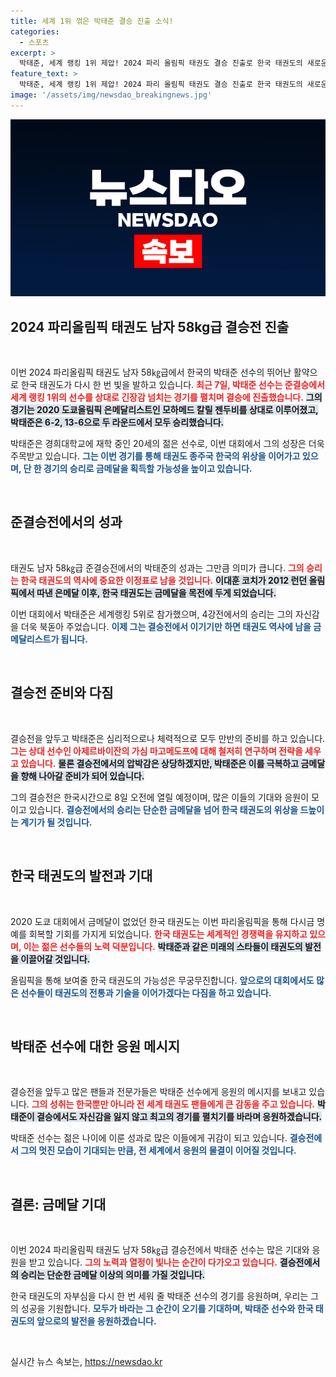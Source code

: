 ```yaml
---
title: 세계 1위 꺾은 박태준 결승 진출 소식!
categories:
  - 스포츠
excerpt: >
  박태준, 세계 랭킹 1위 제압! 2024 파리 올림픽 태권도 결승 진출로 한국 태권도의 새로운 이정표를 세우다. 금메달에 단 한 걸음 남았다!
feature_text: >
  박태준, 세계 랭킹 1위 제압! 2024 파리 올림픽 태권도 결승 진출로 한국 태권도의 새로운 이정표를 세우다. 금메달에 단 한 걸음 남았다!
image: '/assets/img/newsdao_breakingnews.jpg'
---
```


<p><img src="/assets/img/newsdao_breakingnews.jpg" alt="bookingtag 속보" /></p>

<h2 data-ke-size="size26">2024 파리올림픽 태권도 남자 58kg급 결승전 진출</h2>

<p data-ke-size="size16">&nbsp;</p>

<p>이번 2024 파리올림픽 태권도 남자 58㎏급에서 한국의 박태준 선수의 뛰어난 활약으로 한국 태권도가 다시 한 번 빛을 발하고 있습니다. <b><span style="color: #ee2323;">최근 7일, 박태준 선수는 준결승에서 세계 랭킹 1위의 선수를 상대로 긴장감 넘치는 경기를 펼치며 결승에 진출했습니다.</span></b> <b><span style="background-color: #21538527;">그의 경기는 2020 도쿄올림픽 은메달리스트인 모하메드 칼릴 젠두비를 상대로 이루어졌고, 박태준은 6-2, 13-6으로 두 라운드에서 모두 승리했습니다.</span></b></p>

<p>박태준은 경희대학교에 재학 중인 20세의 젊은 선수로, 이번 대회에서 그의 성장은 더욱 주목받고 있습니다. <b><span style="color: #1a5490;">그는 이번 경기를 통해 태권도 종주국 한국의 위상을 이어가고 있으며, 단 한 경기의 승리로 금메달을 획득할 가능성을 높이고 있습니다.</span></b></p>

<p data-ke-size="size16">&nbsp;</p>

<h2 data-ke-size="size26">준결승전에서의 성과</h2>

<p data-ke-size="size16">&nbsp;</p>

<p>태권도 남자 58㎏급 준결승전에서의 박태준의 성과는 그만큼 의미가 큽니다. <b><span style="color: #ee2323;">그의 승리는 한국 태권도의 역사에 중요한 이정표로 남을 것입니다.</span></b> <b><span style="background-color: #21538527;">이대훈 코치가 2012 런던 올림픽에서 따낸 은메달 이후, 한국 태권도는 금메달을 목전에 두게 되었습니다.</span></b> </p>

<p>이번 대회에서 박태준은 세계랭킹 5위로 참가했으며, 4강전에서의 승리는 그의 자신감을 더욱 북돋아 주었습니다. <b><span style="color: #1a5490;">이제 그는 결승전에서 이기기만 하면 태권도 역사에 남을 금메달리스트가 됩니다.</span></b></p>

<p data-ke-size="size16">&nbsp;</p>

<h2 data-ke-size="size26">결승전 준비와 다짐</h2>

<p data-ke-size="size16">&nbsp;</p>

<p>결승전을 앞두고 박태준은 심리적으로나 체력적으로 모두 만반의 준비를 하고 있습니다. <b><span style="color: #ee2323;">그는 상대 선수인 아제르바이잔의 가심 마고메도프에 대해 철저히 연구하며 전략을 세우고 있습니다.</span></b> <b><span style="background-color: #21538527;">물론 결승전에서의 압박감은 상당하겠지만, 박태준은 이를 극복하고 금메달을 향해 나아갈 준비가 되어 있습니다.</span></b></p>

<p>그의 결승전은 한국시간으로 8일 오전에 열릴 예정이며, 많은 이들의 기대와 응원이 모이고 있습니다. <b><span style="color: #1a5490;">결승전에서의 승리는 단순한 금메달을 넘어 한국 태권도의 위상을 드높이는 계기가 될 것입니다.</span></b></p>

<p data-ke-size="size16">&nbsp;</p>

<h2 data-ke-size="size26">한국 태권도의 발전과 기대</h2>

<p data-ke-size="size16">&nbsp;</p>

<p>2020 도쿄 대회에서 금메달이 없었던 한국 태권도는 이번 파리올림픽을 통해 다시금 명예를 회복할 기회를 가지게 되었습니다. <b><span style="color: #ee2323;">한국 태권도는 세계적인 경쟁력을 유지하고 있으며, 이는 젊은 선수들의 노력 덕분입니다.</span></b> <b><span style="background-color: #21538527;">박태준과 같은 미래의 스타들이 태권도의 발전을 이끌어갈 것입니다.</span></b></p>

<p>올림픽을 통해 보여줄 한국 태권도의 가능성은 무궁무진합니다. <b><span style="color: #1a5490;">앞으로의 대회에서도 많은 선수들이 태권도의 전통과 기술을 이어가겠다는 다짐을 하고 있습니다.</span></b></p>

<p data-ke-size="size16">&nbsp;</p>

<h2 data-ke-size="size26">박태준 선수에 대한 응원 메시지</h2>

<p data-ke-size="size16">&nbsp;</p>

<p>결승전을 앞두고 많은 팬들과 전문가들은 박태준 선수에게 응원의 메시지를 보내고 있습니다. <b><span style="color: #ee2323;">그의 성취는 한국뿐만 아니라 전 세계 태권도 팬들에게 큰 감동을 주고 있습니다.</span></b> <b><span style="background-color: #21538527;">박태준이 결승에서도 자신감을 잃지 않고 최고의 경기를 펼치기를 바라며 응원하겠습니다.</span></b></p>

<p>박태준 선수는 젊은 나이에 이룬 성과로 많은 이들에게 귀감이 되고 있습니다. <b><span style="color: #1a5490;">결승전에서 그의 멋진 모습이 기대되는 만큼, 전 세계에서 응원의 물결이 이어질 것입니다.</span></b></p>

<p data-ke-size="size16">&nbsp;</p>

<h2 data-ke-size="size26">결론: 금메달 기대</h2>

<p data-ke-size="size16">&nbsp;</p>

<p>이번 2024 파리올림픽 태권도 남자 58㎏급 결승전에서 박태준 선수는 많은 기대와 응원을 받고 있습니다. <b><span style="color: #ee2323;">그의 노력과 열정이 빛나는 순간이 다가오고 있습니다.</span></b> <b><span style="background-color: #21538527;">결승전에서의 승리는 단순한 금메달 이상의 의미를 가질 것입니다.</span></b></p>

<p>한국 태권도의 자부심을 다시 한 번 세워 줄 박태준 선수의 경기를 응원하며, 우리는 그의 성공을 기원합니다. <b><span style="color: #1a5490;">모두가 바라는 그 순간이 오기를 기대하며, 박태준 선수와 한국 태권도의 앞으로의 발전을 응원하겠습니다.</span></b></p>

<p data-ke-size="size16">&nbsp;</p>
실시간 뉴스 속보는, <a href="https://newsdao.kr" rel="dofollow">https://newsdao.kr</a>


